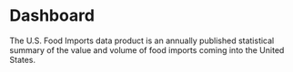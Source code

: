 # Dashboard
The U.S. Food Imports data product is an annually published statistical summary of the value and volume of food imports coming into the United States. 
